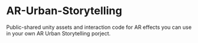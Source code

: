 # AR-Urban-Storytelling
Public-shared unity assets and interaction code for AR effects you can use in your own AR Urban Storytelling porject.
